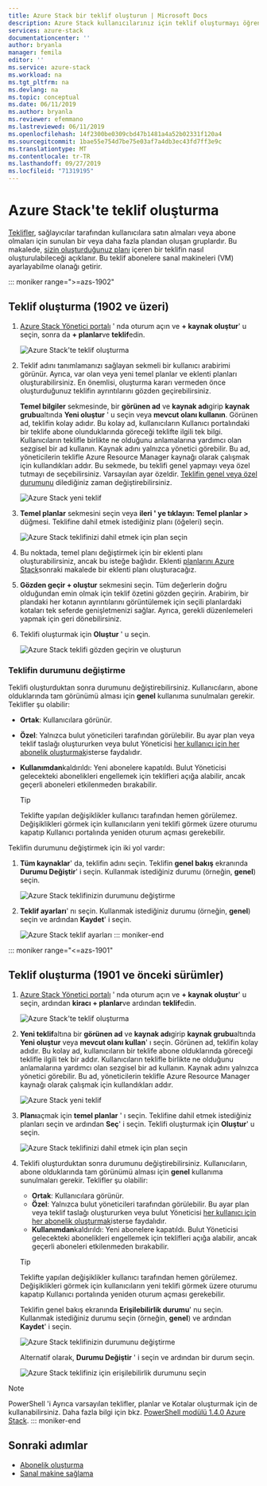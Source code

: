 ```yaml
---
title: Azure Stack bir teklif oluşturun | Microsoft Docs
description: Azure Stack kullanıcılarınız için teklif oluşturmayı öğrenin.
services: azure-stack
documentationcenter: ''
author: bryanla
manager: femila
editor: ''
ms.service: azure-stack
ms.workload: na
ms.tgt_pltfrm: na
ms.devlang: na
ms.topic: conceptual
ms.date: 06/11/2019
ms.author: bryanla
ms.reviewer: efemmano
ms.lastreviewed: 06/11/2019
ms.openlocfilehash: 14f2300be0309cbd47b1481a4a52b02331f120a4
ms.sourcegitcommit: 1bae55e754d7be75e03af7a4db3ec43fd7ff3e9c
ms.translationtype: MT
ms.contentlocale: tr-TR
ms.lasthandoff: 09/27/2019
ms.locfileid: "71319195"
---
```

# <a name="create-an-offer-in-azure-stack"></a>Azure Stack'te teklif oluşturma

[Teklifler](azure-stack-overview.md), sağlayıcılar tarafından kullanıcılara satın almaları veya abone olmaları için sunulan bir veya daha fazla plandan oluşan gruplardır. Bu makalede, [sizin oluşturduğunuz planı](azure-stack-create-plan.md) içeren bir teklifin nasıl oluşturulabileceği açıklanır. Bu teklif abonelere sanal makineleri (VM) ayarlayabilme olanağı getirir.

::: moniker range=">=azs-1902"
## <a name="create-an-offer-1902-and-later"></a>Teklif oluşturma (1902 ve üzeri)

1. [Azure Stack Yönetici portalı](https://adminportal.local.azurestack.external) ' nda oturum açın ve **+ kaynak oluştur**' u seçin, sonra da **+ planlar**ve **teklif**edin.

   ![Azure Stack'te teklif oluşturma](media/azure-stack-create-offer/offers.png)

2. Teklif adını tanımlamanızı sağlayan sekmeli bir kullanıcı arabirimi görünür. Ayrıca, var olan veya yeni temel planlar ve eklenti planları oluşturabilirsiniz. En önemlisi, oluşturma kararı vermeden önce oluşturduğunuz teklifin ayrıntılarını gözden geçirebilirsiniz.

   **Temel bilgiler** sekmesinde, bir **görünen ad** ve **kaynak adı**girip **kaynak grubu**altında **Yeni oluştur** ' u seçin veya **mevcut olanı kullanın**. Görünen ad, teklifin kolay adıdır. Bu kolay ad, kullanıcıların Kullanıcı portalındaki bir teklife abone olunduklarında göreceği teklifte ilgili tek bilgi. Kullanıcıların teklifle birlikte ne olduğunu anlamalarına yardımcı olan sezgisel bir ad kullanın. Kaynak adını yalnızca yönetici görebilir. Bu ad, yöneticilerin teklifle Azure Resource Manager kaynağı olarak çalışmak için kullandıkları addır. Bu sekmede, bu teklifi genel yapmayı veya özel tutmayı de seçebilirsiniz. Varsayılan ayar özeldir. [Teklifin genel veya özel durumunu](#change-the-state-of-an-offer) dilediğiniz zaman değiştirebilirsiniz.

   ![Azure Stack yeni teklif](media/azure-stack-create-offer/new-offer.png)
  
3. **Temel planlar** sekmesini seçin veya **ileri ' ye tıklayın: Temel planlar >** düğmesi. Teklifine dahil etmek istediğiniz planı (öğeleri) seçin.

   ![Azure Stack teklifinizi dahil etmek için plan seçin](media/azure-stack-create-offer/select-plan.png)

4. Bu noktada, temel planı değiştirmek için bir eklenti planı oluşturabilirsiniz, ancak bu isteğe bağlıdır. Eklenti [planlarını Azure Stack](create-add-on-plan.md)sonraki makalede bir eklenti planı oluşturacağız.

5. **Gözden geçir + oluştur** sekmesini seçin. Tüm değerlerin doğru olduğundan emin olmak için teklif özetini gözden geçirin. Arabirim, bir plandaki her kotanın ayrıntılarını görüntülemek için seçili planlardaki kotaları tek seferde genişletmenizi sağlar. Ayrıca, gerekli düzenlemeleri yapmak için geri dönebilirsiniz.

6. Teklifi oluşturmak için **Oluştur** ' u seçin.

   ![Azure Stack teklifi gözden geçirin ve oluşturun](media/azure-stack-create-offer/review-offer.png)

### <a name="change-the-state-of-an-offer"></a>Teklifin durumunu değiştirme

Teklifi oluşturduktan sonra durumunu değiştirebilirsiniz. Kullanıcıların, abone olduklarında tam görünümü alması için **genel** kullanıma sunulmaları gerekir. Teklifler şu olabilir:

- **Ortak**: Kullanıcılara görünür.
- **Özel**: Yalnızca bulut yöneticileri tarafından görülebilir. Bu ayar plan veya teklif taslağı oluştururken veya bulut Yöneticisi [her kullanıcı için her abonelik oluşturmak](azure-stack-subscribe-plan-provision-vm.md#create-a-subscription-as-a-cloud-operator)isterse faydalıdır.
- **Kullanımdan**kaldırıldı: Yeni abonelere kapatıldı. Bulut Yöneticisi gelecekteki abonelikleri engellemek için teklifleri açığa alabilir, ancak geçerli aboneleri etkilenmeden bırakabilir.

  > [!TIP]  
  > Teklifte yapılan değişiklikler kullanıcı tarafından hemen görülemez. Değişiklikleri görmek için kullanıcıların yeni teklifi görmek üzere oturumu kapatıp Kullanıcı portalında yeniden oturum açması gerekebilir.

Teklifin durumunu değiştirmek için iki yol vardır:

1. **Tüm kaynaklar**' da, teklifin adını seçin. Teklifin **genel bakış** ekranında **Durumu Değiştir**' i seçin. Kullanmak istediğiniz durumu (örneğin, **genel**) seçin.

   ![Azure Stack teklifinizin durumunu değiştirme](media/azure-stack-create-offer/change-state.png)

2. **Teklif ayarları**' nı seçin. Kullanmak istediğiniz durumu (örneğin, **genel**) seçin ve ardından **Kaydet**' i seçin.

   ![Azure Stack teklif ayarları](media/azure-stack-create-offer/offer-settings.png)
::: moniker-end

::: moniker range="<=azs-1901"
## <a name="create-an-offer-1901-and-earlier"></a>Teklif oluşturma (1901 ve önceki sürümler)

1. [Azure Stack Yönetici portalı](https://adminportal.local.azurestack.external) ' nda oturum açın ve **+ kaynak oluştur**' u seçin, ardından **kiracı + planlar**ve ardından **teklif**edin.

   ![Azure Stack'te teklif oluşturma](media/azure-stack-create-offer/image01.png)
  
2. **Yeni teklif**altına bir **görünen ad** ve **kaynak adı**girip **kaynak grubu**altında **Yeni oluştur** veya **mevcut olanı kullan**' ı seçin. Görünen ad, teklifin kolay adıdır. Bu kolay ad, kullanıcıların bir teklife abone olduklarında göreceği teklifle ilgili tek bir addır. Kullanıcıların teklifle birlikte ne olduğunu anlamalarına yardımcı olan sezgisel bir ad kullanın. Kaynak adını yalnızca yönetici görebilir. Bu ad, yöneticilerin teklifle Azure Resource Manager kaynağı olarak çalışmak için kullandıkları addır.

   ![Azure Stack yeni teklif](media/azure-stack-create-offer/image01a.png)
  
3. **Planı**açmak için **temel planlar** ' ı seçin. Teklifine dahil etmek istediğiniz planları seçin ve ardından **Seç**' i seçin. Teklifi oluşturmak için **Oluştur**' u seçin.

   ![Azure Stack teklifinizi dahil etmek için plan seçin](media/azure-stack-create-offer/image02.png)
  
4. Teklifi oluşturduktan sonra durumunu değiştirebilirsiniz. Kullanıcıların, abone olduklarında tam görünümü alması için **genel** kullanıma sunulmaları gerekir. Teklifler şu olabilir:

   - **Ortak**: Kullanıcılara görünür.
   - **Özel**: Yalnızca bulut yöneticileri tarafından görülebilir. Bu ayar plan veya teklif taslağı oluştururken veya bulut Yöneticisi [her kullanıcı için her abonelik oluşturmak](azure-stack-subscribe-plan-provision-vm.md#create-a-subscription-as-a-cloud-operator)isterse faydalıdır.
   - **Kullanımdan**kaldırıldı: Yeni abonelere kapatıldı. Bulut Yöneticisi gelecekteki abonelikleri engellemek için teklifleri açığa alabilir, ancak geçerli aboneleri etkilenmeden bırakabilir.

   > [!TIP]  
   > Teklifte yapılan değişiklikler kullanıcı tarafından hemen görülemez. Değişiklikleri görmek için kullanıcıların yeni teklifi görmek üzere oturumu kapatıp Kullanıcı portalında yeniden oturum açması gerekebilir.

   Teklifin genel bakış ekranında **Erişilebilirlik durumu**' nu seçin. Kullanmak istediğiniz durumu seçin (örneğin, **genel**) ve ardından **Kaydet**' i seçin.

     ![Azure Stack teklifinizin durumunu değiştirme](media/azure-stack-create-offer/change-stage-1807.png)

     Alternatif olarak, **Durumu Değiştir** ' i seçin ve ardından bir durum seçin.

    ![Azure Stack teklifiniz için erişilebilirlik durumunu seçin](media/azure-stack-create-offer/change-stage-select-1807.png)

> [!NOTE]
> PowerShell 'i Ayrıca varsayılan teklifler, planlar ve Kotalar oluşturmak için de kullanabilirsiniz. Daha fazla bilgi için bkz. [PowerShell modülü 1.4.0 Azure Stack](/powershell/azure/azure-stack/overview?view=azurestackps-1.4.0).
::: moniker-end

## <a name="next-steps"></a>Sonraki adımlar

- [Abonelik oluşturma](azure-stack-subscribe-plan-provision-vm.md)
- [Sanal makine sağlama](../user/azure-stack-create-vm-template.md)

